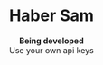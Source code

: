 <h1 align="center" > Haber Sam </h1>

<p align="center">
  <strong>Being developed</strong><br>
  Use your own api keys
</p>
